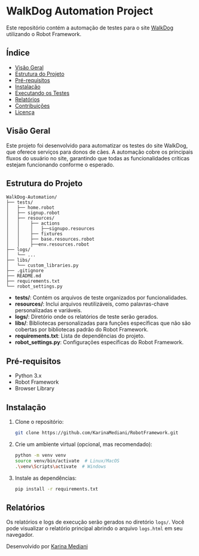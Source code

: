 # WalkDog Automation Project

Este repositório contém a automação de testes para o site [WalkDog](https://walkdog.vercel.app/) utilizando o Robot Framework.

## Índice

- [Visão Geral](#visão-geral)
- [Estrutura do Projeto](#estrutura-do-projeto)
- [Pré-requisitos](#pré-requisitos)
- [Instalação](#instalação)
- [Executando os Testes](#executando-os-testes)
- [Relatórios](#relatórios)
- [Contribuições](#contribuições)
- [Licença](#licença)

## Visão Geral

Este projeto foi desenvolvido para automatizar os testes do site WalkDog, que oferece serviços para donos de cães. A automação cobre os principais fluxos do usuário no site, garantindo que todas as funcionalidades críticas estejam funcionando conforme o esperado.

## Estrutura do Projeto

```plaintext
WalkDog-Automation/
├── tests/
│   ├── home.robot
│   ├── signup.robot
│   ├── resources/
│   │    ├── actions
│   │    │   ├──signupo.resources
│   │    ├── fixtures
│   │    ├── base.resources.robot
│   │    ├──env.resources.robot
├── logs/
│   └── ...
├── libs/
│   └── custom_libraries.py
├── .gitignore
├── README.md
├── requirements.txt
└── robot_settings.py
```

- **tests/**: Contém os arquivos de teste organizados por funcionalidades.
- **resources/**: Inclui arquivos reutilizáveis, como palavras-chave personalizadas e variáveis.
- **logs/**: Diretório onde os relatórios de teste serão gerados.
- **libs/**: Bibliotecas personalizadas para funções específicas que não são cobertas por bibliotecas padrão do Robot Framework.
- **requirements.txt**: Lista de dependências do projeto.
- **robot_settings.py**: Configurações específicas do Robot Framework.

## Pré-requisitos

- Python 3.x
- Robot Framework
- Browser Library

## Instalação

1. Clone o repositório:

    ```bash
    git clone https://github.com/KarinaMediani/RobotFramework.git
    ```

2. Crie um ambiente virtual (opcional, mas recomendado):

    ```bash
    python -m venv venv
    source venv/bin/activate  # Linux/MacOS
    .\venv\Scripts\activate  # Windows
    ```

3. Instale as dependências:

    ```bash
    pip install -r requirements.txt
    ```

## Relatórios

Os relatórios e logs de execução serão gerados no diretório `logs/`. Você pode visualizar o relatório principal abrindo o arquivo `logs.html` em seu navegador.

Desenvolvido por [Karina Mediani ](https://github.com/KarinaMediani)
```
